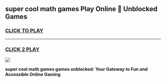 
## super cool math games Play Online 👋 Unblocked Games
<h3>
<a href="https://news.freeplayer.one?title=super_cool_math_games&ref=17CMG">CLICK TO PLAY</a></h3>
<hr>

<h3>
<a href="https://news.freeplayer.one?title=super_cool_math_games&ref=17CMG">CLICK 2 PLAY</a>
  
</h3>

<a href="https://news.freeplayer.one?title=super_cool_math_games&ref=17CMG/"><img src="https://clearcache.store/games.png"></a>


**super cool math games games unblocked: Your Gateway to Fun and Accessible Online Gaming**
